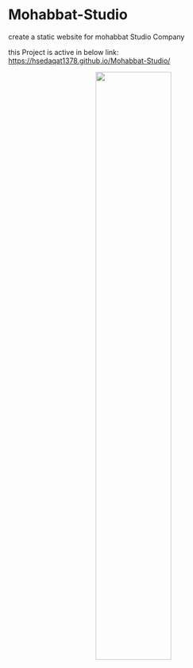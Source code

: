 # Mohabbat-Studio
create a static website for mohabbat Studio Company

this Project is active in below link:
https://hsedaqat1378.github.io/Mohabbat-Studio/

<div align="center">
  <img width=55% src="https://s18.picofile.com/file/8432203900/Screenshot_2021_04_29_About.png" />
</div>
